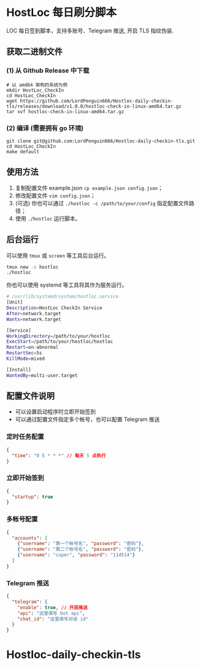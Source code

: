# HostLoc 每日刷分脚本
LOC 每日签到脚本，支持多账号、Telegram 推送, 开启 TLS 指纹伪装.

## 获取二进制文件

### (1) 从 Github Release 中下载
```shell
# 以 amd64 架构的系统为例
mkdir HostLoc_CheckIn
cd HostLoc_CheckIn
wget https://github.com/LordPenguin666/Hostloc-daily-checkin-tls/releases/download/v1.0.0/hostloc-check-in-linux-amd64.tar.gz
tar xvf hostloc-check-in-linux-amd64.tar.gz
```

### (2) 编译 (需要拥有 go 环境)
```shell
git clone git@github.com:LordPenguin666/Hostloc-daily-checkin-tls.git
cd HostLoc_CheckIn
make default
```

## 使用方法

1. 复制配置文件 example.json `cp example.json config.json`；
2. 修改配置文件 `vim config.json`；
3. (可选) 你也可以通过 `./hostloc -c /path/to/your/config` 指定配置文件路径；
4. 使用 `./hostloc` 运行脚本。

## 后台运行
可以使用 `tmux` 或 `screen` 等工具后台运行。

```bash
tmux new -s hostloc
./hostloc
```

你也可以使用 systemd 等工具将其作为服务运行。

```bash 
# /usr/lib/systemd/system/hostloc.service
[Unit]
Description=HostLoc CheckIn Service
After=network.target
Wants=network.target

[Service]
WorkingDirectory=/path/to/your/hostloc
ExecStart=/path/to/your/hostloc/hostloc
Restart=on-abnormal
RestartSec=5s
KillMode=mixed

[Install]
WantedBy=multi-user.target
```

## 配置文件说明
- 可以设置启动程序时立即开始签到
- 可以通过配置文件指定多个帐号，也可以配置 Telegram 推送

### 定时任务配置
```json
{
  "time": "0 5 * * *" // 每天 5 点执行
}
```

### 立即开始签到
```json
{
  "startup": true
}
```

### 多帐号配置

```json
{
  "accounts": [
    {"username": "第一个帐号名", "password": "密码"},
    {"username": "第二个帐号名", "password": "密码"}, 
    {"username": "cuper", "password": "114514"}
  ]
}
```

### Telegram 推送

```json
{
  "telegram": {
    "enable": true, // 开启推送
    "api": "这里填写 bot api",
    "chat_id": "这里填写对话 id"
  }
}
```
# Hostloc-daily-checkin-tls
